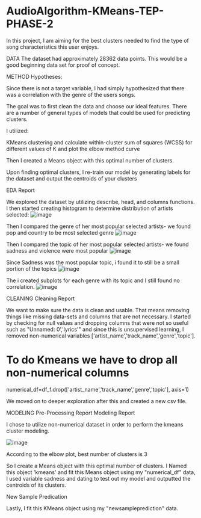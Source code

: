 # AudioAlgorithm-KMeans-TEP-PHASE-2

In this project, I am aiming for the best clusters needed to find the type of song characteristics this user enjoys. 

DATA
The dataset had approximately 28362 data points. This would be a good beginning data set for proof of concept.

METHOD
Hypotheses:

Since there is not a target variable, I had simply hypothesized that there was a correlation with the genre of the users songs.

The goal was to first clean the data and choose our ideal features. There are a number of general types of models that could be used for predicting clusters.

I utilized:

KMeans clustering and calculate within-cluster sum of squares (WCSS) for different values of K and plot the elbow method curve

Then I created a Means object with this optimal number of clusters. 

Upon finding optimal clusters, I re-train our model by generating labels for the dataset and output the centroids of your clusters

EDA Report

We explored the dataset by utilizing describe, head, and columns functions. I then started creating histogram to determine distribution of artists selected:
![image](https://github.com/zenasawaged/AudioAlgorithm-KMeans-TEP-PHASE-2/assets/75915150/23ab53ff-b4fb-44cd-b08f-af60d58023dc)

Then I compared the genre of her most popular selected artists- we found pop and country to be most selected genre
![image](https://github.com/zenasawaged/AudioAlgorithm-KMeans-TEP-PHASE-2/assets/75915150/a83624b5-d2d1-467c-ad22-3c8cd27d89ce)

Then I compared the topic of her most popular selected artists- we found sadness and violence were most popular
![image](https://github.com/zenasawaged/AudioAlgorithm-KMeans-TEP-PHASE-2/assets/75915150/9e41fa12-37d2-44b2-a986-101fa553a87e)

Since Sadness was the most popular topic, i found it to still be a small portion of the topics
![image](https://github.com/zenasawaged/AudioAlgorithm-KMeans-TEP-PHASE-2/assets/75915150/2bc75794-dd76-43b4-945f-3f3d2ce96b18)

The i created subplots for each genre with its topic and I still found no correlation.
![image](https://github.com/zenasawaged/AudioAlgorithm-KMeans-TEP-PHASE-2/assets/75915150/d7e20f1f-7304-4a35-8104-29e5bfcc8d9d)

CLEANING
Cleaning Report

We want to make sure the data is clean and usable. That means removing things like missing data-sets and columns that are not necessary. I started by checking for null values and dropping columns that were not so useful such as "Unnamed: 0','lyrics'" and since this is unsupervised learning, I removed non-numerical variables ['artist_name','track_name','genre','topic']. 

# To do Kmeans we have to drop all non-numerical columns 
numerical_df=df_f.drop(['artist_name','track_name','genre','topic'], axis=1)

We moved on to deeper exploration after this and created a new csv file.

MODELING
Pre-Processing Report Modeling Report

I chose to utilize non-numerical dataset in order to perform the kmeans cluster modeling.

![image](https://github.com/zenasawaged/AudioAlgorithm-KMeans-TEP-PHASE-2/assets/75915150/1b25dc01-99e4-492e-a5dd-e5b67a263c4f)

According to the elbow plot, best number of clusters is 3

So I create a Means object with this optimal number of clusters. I Named this object 'kmeans' and fit this Means object using my "numerical_df" data, I used variable sadness and dating to test out my model and outputted the centroids of its clusters.

New Sample Predication

Lastly, I fit this KMeans object using my "newsampleprediction" data.


